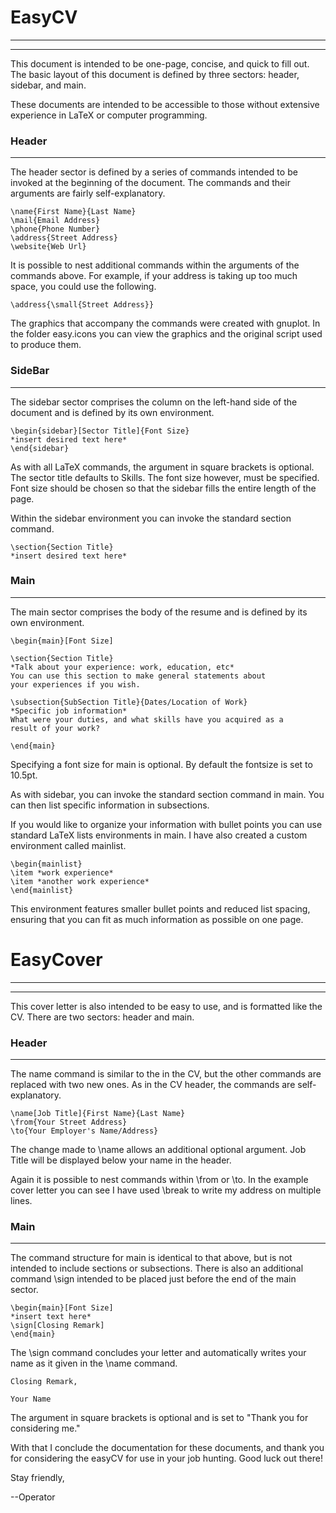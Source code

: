 # EasyCV
-------------------------
-------------------------

This document is intended to be one-page, concise, and quick to fill out.  The basic layout of this document is defined by three sectors: header, sidebar, and main.

These documents are intended to be accessible to those without extensive experience in LaTeX or computer programming.

### Header
-------------------------
The header sector is defined by a series of commands intended to be invoked at the beginning of the document.  The commands and their arguments are fairly self-explanatory.

    \name{First Name}{Last Name} 
    \mail{Email Address}
    \phone{Phone Number}
    \address{Street Address}
    \website{Web Url}

It is possible to nest additional commands within the arguments of the commands above.  For example, if your address is taking up too much space, you could use the following.

    \address{\small{Street Address}}

The graphics that accompany the commands were created with gnuplot.  In the folder easy.icons you can view the graphics and the original script used to produce them.     

### SideBar
-------------------------
The sidebar sector comprises the column on the left-hand side of the document and is defined by its own environment.

    \begin{sidebar}[Sector Title]{Font Size}
    *insert desired text here*
    \end{sidebar}

As with all LaTeX commands, the argument in square brackets is optional.  The sector title defaults to Skills.  The font size however, must be specified.  Font size should be chosen so that the sidebar fills the entire length of the page.  

Within the sidebar environment you can invoke the standard section command.

    \section{Section Title}
    *insert desired text here*

### Main
-------------------------
The main sector comprises the body of the resume and is defined by its own environment.

    \begin{main}[Font Size]
    
    \section{Section Title}
    *Talk about your experience: work, education, etc*
    You can use this section to make general statements about
    your experiences if you wish.
    
    \subsection{SubSection Title}{Dates/Location of Work}
    *Specific job information*
    What were your duties, and what skills have you acquired as a
    result of your work?
    
    \end{main}

Specifying a font size for main is optional.  By default the fontsize is set to 10.5pt.

As with sidebar, you can invoke the standard section command in main.  You can then list specific information in subsections.

If you would like to organize your information with bullet points you can use standard LaTeX lists environments in main.  I have also created a custom environment called mainlist.

    \begin{mainlist}
    \item *work experience*
    \item *another work experience*
    \end{mainlist}

This environment features smaller bullet points and reduced list spacing, ensuring that you can fit as much information as possible on one page.


# EasyCover
-------------------------
-------------------------
This cover letter is also intended to be easy to use, and is formatted like the CV.  There are two sectors: header and main.


### Header
-------------------------

The name command is similar to the in the CV, but the other commands are replaced with two new ones.  As in the CV header, the commands are self-explanatory.

    \name[Job Title]{First Name}{Last Name}
    \from{Your Street Address}
    \to{Your Employer's Name/Address}
    
The change made to \name allows an additional optional argument.  Job Title will be displayed below your name in the header.

Again it is possible to nest commands within \from or \to.  In the example cover letter you can see I have used \break to write my address on multiple lines.


### Main
-------------------------
The command structure for main is identical to that above, but is not intended to include sections or subsections.  There is also an additional command \sign intended to be placed just before the end of the main sector.

    \begin{main}[Font Size]
    *insert text here*
    \sign[Closing Remark]
    \end{main}
    
The \sign command concludes your letter and automatically writes your name as it given in the \name command. 

    Closing Remark,
    
    Your Name

The argument in square brackets is optional and is set to "Thank you for considering me."

With that I conclude the documentation for these documents, and thank you for considering the easyCV for use in your job hunting.  Good luck out there!

Stay friendly,

--Operator
